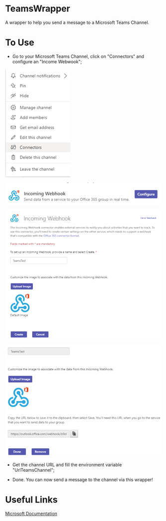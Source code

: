 # TeamsWrapper
A wrapper to help you send a message to a Microsoft Teams Channel.

# To Use

- Go to your Microsoft Teams Channel, click on "Connectors" and configure an "Income Webwook";

![image](./Images/Connectors.png)

![image](./Images/Webhook.bmp)

![image](./Images/Configure.bmp)

![image](./Images/copyUrl.bmp)

- Get the channel URL and fill the environment variable "UrlTeamsChannel";

- Done. You can now send a message to the channel via this wrapper!

# Useful Links

[Microsoft Documentation](https://docs.microsoft.com/pt-br/microsoftteams/platform/webhooks-and-connectors/how-to/connectors-using)